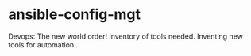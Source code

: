 # ansible-config-mgt
Devops: The new world order!
inventory of tools needed.
Inventing new tools for automation...
